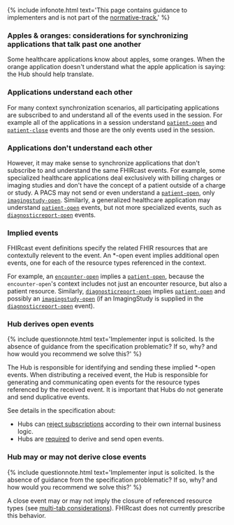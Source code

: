 {% include infonote.html text='This page contains guidance to implementers and is not part of the <a href="2_Specification.html">normative-track.</a>' %}


### Apples & oranges: considerations for synchronizing applications that talk past one another

Some healthcare applications know about apples, some oranges. When the orange application doesn't understand what the apple application is saying: the Hub should help translate.

### Applications understand each other
For many context synchronization scenarios, all participating applications are subscribed to and understand all of the events used in the session. For example all of the applications in a session understand [`patient-open`](3-3-1-patient-open.html) and [`patient-close`](3-3-2-patient-close.html) events and those are the only events used in the session.

### Applications don't understand each other
However, it may make sense to synchronize applications that don't subscribe to and understand the same FHIRcast events. For example, some specialized healthcare applications deal exclusively with billing charges or imaging studies and don't have the concept of a patient outside of a charge or study. A PACS may not send or even understand a [`patient-open`](3-3-1-patient-open.html), only [`imagingstudy-open`](3-5-1-imagingstudy-open.html). Similarly, a generalized healthcare application may understand [`patient-open`](3-3-1-patient-open.html) events, but not more specialized events, such as [`diagnosticreport-open`](3-6-1-diagnosticreport-open.html) events. 

### Implied events

FHIRcast event definitions specify the related FHIR resources that are contextully relevent to the event. An *-open event implies additional open events, one for each of the resource types referenced in the context. 

For example, an [`encounter-open`](3-4-1-encounter-open.html) implies a [`patient-open`](3-3-1-patient-open.html), because the `encounter-open`'s context includes not just an encounter resource, but also a patient resource. Similarly, [`diagnosticreport-open`](3-6-1-diagnosticreport-open.html) implies [`patient-open`](3-3-1-patient-open.html) and possibly an [`imagingstudy-open`](3-5-1-imagingstudy-open.html) (if an ImagingStudy is supplied in the [`diagnosticreport-open`](3-6-1-diagnosticreport-open.html) event).

### Hub derives open events

{% include questionnote.html text='Implementer input is solicited. Is the absence of guidance from the specification problematic? If so, why? and how would you recommend we solve this?' %}

The Hub is responsible for identifying and sending these implied *-open events. When distributing a received event, the Hub is responsible for generating and communicating open events for the resource types referenced by the received event. It is important that Hubs do not generate and send duplicative events. 


See details in the specification about:
* Hubs can [reject subscriptions](2-4-Subscribing.html#subscription-response) according to their own internal business logic.
* Hubs are [required](2-5-EventNotification.html#hub-generated-open-events) to derive and send open events. 

### Hub may or may not derive close events

{% include questionnote.html text='Implementer input is solicited. Is the absence of guidance from the specification problematic? If so, why? and how would you recommend we solve this?' %}

A close event may or may not imply the closure of referenced resource types (see [multi-tab considerations](4-4-multitab-considerations.html)). FHIRcast does not currently prescribe this behavior. 

